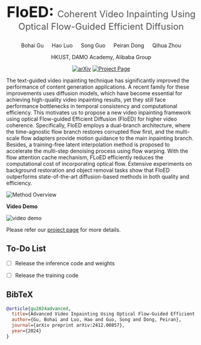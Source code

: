 <h1 align="center" style="font-weight: bold; font-size: 2.5rem;">
  FloED: <span style="font-size: 1.5rem; font-weight: normal; color: #555;">Coherent Video Inpainting Using Optical Flow-Guided Efficient Diffusion</span>
</h1>


<div align="center">

Bohai Gu &emsp; Hao Luo &emsp; Song Guo &emsp; Peiran Dong  &emsp; Qihua Zhou  

HKUST, DAMO Academy, Alibaba Group

[![arXiv](https://img.shields.io/badge/arXiv-2412.00857-b31b1b)](https://arxiv.org/abs/2412.00857)
[![Project Page](https://img.shields.io/badge/Project-Website-orange)](https://nevsnev.github.io/FloED)
</div>



 <div class="content has-text-justified">
          <p>
      The text-guided video inpainting technique has significantly improved the performance of content generation applications. A recent family for these improvements uses diffusion models, which have become essential for achieving high-quality video inpainting results, yet they still face performance bottlenecks in temporal consistency and computational efficiency. This motivates us to propose a new video inpainting framework using optical Flow-guided Efficient Diffusion (FloED) for higher video coherence. Specifically, FloED employs a dual-branch architecture, where the time-agnostic flow branch restores corrupted flow first, and the multi-scale flow adapters provide motion guidance to the main inpainting branch. Besides, a training-free latent interpolation method is proposed to accelerate the multi-step denoising process using flow warping. With the flow attention cache mechanism, FLoED efficiently reduces the computational cost of incorporating optical flow. Extensive experiments on background restoration and object removal tasks show that FloED outperforms state-of-the-art diffusion-based methods in both quality and efficiency. 
          </p>
        </div>


![Method Overview](Assert/Fig_0.jpg)

**Video Demo**

![video demo](Assert/video.gif)


Please refer our [project page](https://nevsnev.github.io/FloED) for more details.



## To-Do List

- [ ] Release the inference code and weights  

- [ ] Release the training code  

  


## BibTeX

```bibtex
@article{gu2024advanced,
  title={Advanced Video Inpainting Using Optical Flow-Guided Efficient Diffusion},
  author={Gu, Bohai and Luo, Hao and Guo, Song and Dong, Peiran},
  journal={arXiv preprint arXiv:2412.00857},
  year={2024}
}
